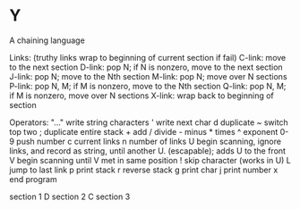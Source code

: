 # Y
A chaining language

Links:
	(truthy links wrap to beginning of current section if fail)
	C-link: move to the next section
	D-link: pop N; if N is nonzero, move to the next section
	J-link: pop N; move to the Nth section
	M-link: pop N; move over N sections
	P-link: pop N, M; if M is nonzero, move to the Nth section
	Q-link: pop N, M; if M is nonzero, move over N sections
	X-link: wrap back to beginning of section

Operators:
	"..." write string characters
	' write next char
	d duplicate
	~ switch top two
	; duplicate entire stack
	+ add
	/ divide
	- minus
	* times
	^ exponent
	0-9 push number
	c current links
	n number of links
	U begin scanning, ignore links, and record as string, until another U. (escapable); adds U to the front
	V begin scanning until V met in same position
	! skip character (works in U)
	L jump to last link
	p print stack
	r reverse stack
	g print char
	j print number
	x end program

section 1 D section 2 C section 3
